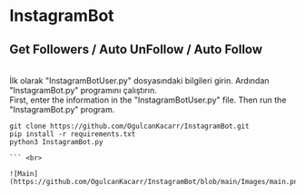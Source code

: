 # InstagramBot
## Get Followers / Auto UnFollow / Auto Follow
<br> İlk olarak "InstagramBotUser.py" dosyasındaki bilgileri girin. Ardından "InstagramBot.py" programını çalıştırın.
<br> First, enter the information in the "InstagramBotUser.py" file. Then run the "InstagramBot.py" program. <br>

```
git clone https://github.com/OgulcanKacarr/InstagramBot.git
pip install -r requirements.txt
python3 InstagramBot.py

``` <br>

![Main](https://github.com/OgulcanKacarr/InstagramBot/blob/main/Images/main.png)
